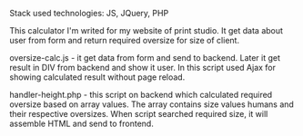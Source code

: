 Stack used technologies: JS, JQuery, PHP

This calculator I'm writed for my website of print studio.
It get data about user from form and return required oversize for size of client.

oversize-calc.js - it get data from form and send to backend. Later it get result in DIV from backend and show it user.
In this script used Ajax for showing calculated result without page reload.

handler-height.php - this script on backend which calculated required oversize based on array values.
The array contains size values humans and their respective oversizes.
When script searched required size, it will assemble HTML and send to frontend.
